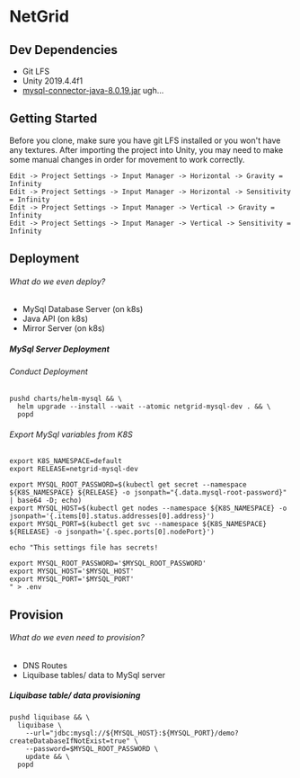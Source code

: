 # NetGrid

## Dev Dependencies

- Git LFS
- Unity 2019.4.4f1
- [mysql-connector-java-8.0.19.jar](https://downloads.mysql.com/archives/c-j/) ugh...


## Getting Started

Before you clone, make sure you have git LFS installed or you won't have any textures.  After importing the project into Unity, you may need to make some manual changes in order for movement to work correctly.

```
Edit -> Project Settings -> Input Manager -> Horizontal -> Gravity = Infinity
Edit -> Project Settings -> Input Manager -> Horizontal -> Sensitivity = Infinity
Edit -> Project Settings -> Input Manager -> Vertical -> Gravity = Infinity
Edit -> Project Settings -> Input Manager -> Vertical -> Sensitivity = Infinity
```

## Deployment

###### What do we even deploy?

- MySql Database Server (on k8s)
- Java API (on k8s)
- Mirror Server (on k8s)

##### MySql Server Deployment

###### Conduct Deployment

```
pushd charts/helm-mysql && \
  helm upgrade --install --wait --atomic netgrid-mysql-dev . && \
  popd
```

###### Export MySql variables from K8S

```
export K8S_NAMESPACE=default
export RELEASE=netgrid-mysql-dev

export MYSQL_ROOT_PASSWORD=$(kubectl get secret --namespace ${K8S_NAMESPACE} ${RELEASE} -o jsonpath="{.data.mysql-root-password}" | base64 -D; echo)
export MYSQL_HOST=$(kubectl get nodes --namespace ${K8S_NAMESPACE} -o jsonpath='{.items[0].status.addresses[0].address}')
export MYSQL_PORT=$(kubectl get svc --namespace ${K8S_NAMESPACE} ${RELEASE} -o jsonpath='{.spec.ports[0].nodePort}')

echo "This settings file has secrets!

export MYSQL_ROOT_PASSWORD='$MYSQL_ROOT_PASSWORD'
export MYSQL_HOST='$MYSQL_HOST'
export MYSQL_PORT='$MYSQL_PORT'
" > .env
```


## Provision

###### What do we even need to provision?

- DNS Routes
- Liquibase tables/ data to MySql server



##### Liquibase table/ data provisioning

```
pushd liquibase && \
  liquibase \
    --url="jdbc:mysql://${MYSQL_HOST}:${MYSQL_PORT}/demo?createDatabaseIfNotExist=true" \
    --password=$MYSQL_ROOT_PASSWORD \
    update && \
  popd
```

